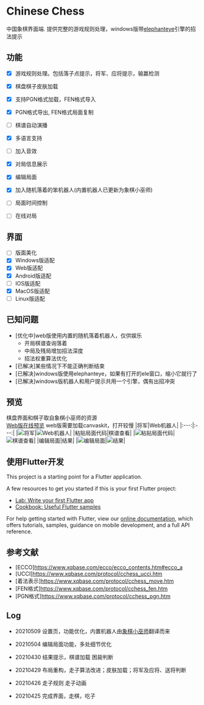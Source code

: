 # Chinese Chess

中国象棋界面端. 提供完整的游戏规则处理，windows版带[elephanteye](https://www.xqbase.com/league/elephanteye.htm)引擎的招法提示<br />

## 功能

- [x] 游戏规则处理。包括落子点提示，将军、应将提示，输赢检测
- [x] 棋盘棋子皮肤加载
- [x] 支持PGN格式加载，FEN格式导入
- [x] PGN格式导出, FEN格式局面复制
- [ ] 棋谱自动演播
- [x] 多语言支持
- [ ] 加入音效
- [x] 对局信息展示
- [x] 编辑局面
- [x] 加入随机落着的笨机器人(内置机器人已更新为象棋小巫师)
- [ ] 局面时间控制
- [ ] 在线对局


## 界面
- [ ] 版面美化
- [x] Windows版适配
- [x] Web版适配
- [x] Android版适配
- [ ] IOS版适配
- [x] MacOS版适配
- [ ] Linux版适配

## 已知问题

* [优化中]web版使用内置的随机落着机器人，仅供娱乐<br />
    * 开局棋谱查询落着
    * 中局及残局增加招法深度
    * 招法权重算法优化
* [已解决]某些情况下不能正确判断结束
* [已解决]windows版使用elephanteye，如果有打开的ele窗口，缩小它就行了
* [已解决]windows版机器人和用户提示共用一个引擎，偶有出招冲突


## 预览
棋盘界面和棋子取自象棋小巫师的资源<br />
[Web版在线预览](https://www.shirne.com/demo/chinesechess/) web版需要加载canvaskit，打开较慢
|将军|Web机器人|
|:---:|:---:|
|![将军](preview/01.jpg "将军")|![Web机器人](preview/02.jpg "Web机器人")|
|粘贴局面代码|棋谱查看|
|![粘贴局面代码](preview/03.jpg "粘贴局面代码")|![棋谱查看](preview/04.jpg "棋谱查看")|
|编辑局面|结果|
|![编辑局面](preview/05.jpg "编辑局面")|![结果](preview/06.jpg "结果")|


## 使用Flutter开发

This project is a starting point for a Flutter application.

A few resources to get you started if this is your first Flutter project:

- [Lab: Write your first Flutter app](https://flutter.dev/docs/get-started/codelab)
- [Cookbook: Useful Flutter samples](https://flutter.dev/docs/cookbook)

For help getting started with Flutter, view our
[online documentation](https://flutter.dev/docs), which offers tutorials,
samples, guidance on mobile development, and a full API reference.


## 参考文献
* [ECCO]https://www.xqbase.com/ecco/ecco_contents.htm#ecco_a
* [UCCI]https://www.xqbase.com/protocol/cchess_ucci.htm
* [着法表示]https://www.xqbase.com/protocol/cchess_move.htm
* [FEN格式]https://www.xqbase.com/protocol/cchess_fen.htm
* [PGN格式]https://www.xqbase.com/protocol/cchess_pgn.htm

## Log

* 20210509 设置页，功能优化，内置机器人由[象棋小巫师](https://github.com/xqbase/eleeye)翻译而来

* 20210504 编辑局面功能，多处细节优化

* 20210430 结果提示，棋谱加载 困毙判断

* 20210429 布局重构，走子算法改进；皮肤加载；将军及应将、送将判断

* 20210426 走子规则 走子动画
* 20210425 完成界面，走棋，吃子